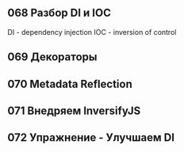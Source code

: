 ## 068 Разбор DI и IOC

DI - dependency injection
IOC - inversion of control





## 069 Декораторы







## 070 Metadata Reflection







## 071 Внедряем InversifyJS







## 072 Упражнение - Улучшаем DI






